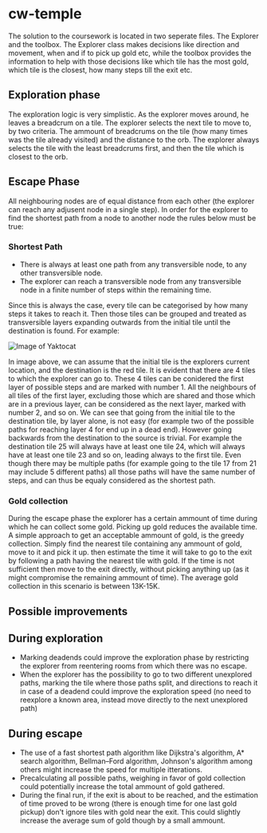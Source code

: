 # cw-temple
The solution to the coursework is located in two seperate files. The Explorer and the toolbox. The Explorer class makes decisions like direction and movement, when and if to pick up gold etc, while the toolbox provides the information to help with those decisions like which tile has the most gold, which tile is the closest, how many steps till the exit etc.

## Exploration phase
The exploration logic is very simplistic. As the explorer moves around, he leaves a breadcrum on a tile. The explorer selects the next tile to move to, by two criteria. The ammount of breadcrums on the tile (how many times was the tile already visited) and the distance to the orb. The explorer always selects the tile with the least breadcrums first, and then the tile which is closest to the orb.

## Escape Phase
All neighbouring nodes are of equal distance from each other (the explorer can reach any adjusent node in a single step). In order for the explorer to find the shortest path from a node to another node the rules below must be true:

### Shortest Path
- There is always at least one path from any transversible node, to any other transversible node.
- The explorer can reach a transversible node from any transversible node in a finite number of steps within the remaining time.

Since this is always the case, every tile can be categorised by how many steps it takes to reach it. Then those tiles can be grouped and treated as transversible layers expanding outwards from the initial tile until the destination is found. For example:

![Image of Yaktocat](https://image.ibb.co/k5pWd5/concept2.png)

In image above, we can assume that the initial tile is the explorers current location, and the destination is the red tile. It is evident that there are 4 tiles to which the explorer can go to. These 4 tiles can be conidered the first layer of possible steps and are marked with number 1. All the neighbours of all tiles of the first layer, excluding those which are shared and those which are in a previous layer, can be considered as the next layer, marked with number 2, and so on. We can see that going from the initial tile to the destination tile, by layer alone, is not easy (for example two of the possible paths for reaching layer 4 for end up in a dead end). However going backwards from the destination to the source is trivial. For example the destination tile 25 will always have at least one tile 24, which will always have at least one tile 23 and so on, leading always to the first tile. Even though there may be multiple paths (for example going to the tile 17 from 21 may include 5 different paths) all those paths will have the same number of steps, and can thus be equaly considered as the shortest path.

### Gold collection
During the escape phase the explorer has a certain ammount of time during which he can collect some gold. Picking up gold reduces the available time. A simple approach to get an acceptable ammount of gold, is the greedy collection. Simply find the nearest tile containing any ammount of gold, move to it and pick it up. then estimate the time it will take to go to the exit by following a path having the nearest tile with gold. If the time is not sufficient then move to the exit directly, without picking anything up (as it might compromise the remaining ammount of time). The average gold collection in this scenario is between 13K-15K.

## Possible improvements
During exploration
------------------------------
- Marking deadends could improve the exploration phase by restricting the explorer from reentering rooms from which there was no escape.
- When the explorer has the possibility to go to two different unexplored paths, marking the tile where those paths split, and directions to reach it in case of a deadend could improve the exploration speed (no need to reexplore a known area, instead move directly to the next unexplored path)

During escape
------------------------------
- The use of a fast shortest path algorithm like Dijkstra's algorithm, A* search algorithm, Bellman–Ford algorithm, Johnson's algorithm among others might increase the speed for multiple itterations.
- Precalculating all possible paths, weighing in favor of gold collection could potentially increase the total ammount of gold gathered.
- During the final run, if the exit is about to be reached, and the estimation of time proved to be wrong (there is enough time for one last gold pickup) don't ignore tiles with gold near the exit. This could slightly increase the average sum of gold though by a small ammount.